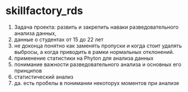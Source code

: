 # skillfactory_rds
1. Задача проекта: развить и закрепить наваки разведовательного анализа данных, 
2. данные о студентах от 15 до 22 лет
3. не доконца понятно как заменять пропуски и когда стоит удалять выбросы, а когда приводить в рамки нормальных отклонений.
4. применение статистики на Phyton для анализа данных
5. понимание важности разведовательного анализа и основных его принципов
5. статистический анализ
6. да. есть пробелы в понимании некоторух моментов при анализе
